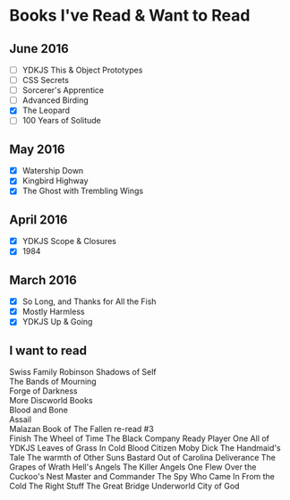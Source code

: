 # Books I've Read & Want to Read

## June 2016

- [ ] YDKJS This & Object Prototypes
- [ ] CSS Secrets
- [ ] Sorcerer's Apprentice
- [ ] Advanced Birding
- [x] The Leopard
- [ ] 100 Years of Solitude

## May 2016

- [x] Watership Down
- [x] Kingbird Highway
- [x] The Ghost with Trembling Wings

## April 2016

- [x] YDKJS Scope & Closures
- [x] 1984

## March 2016

- [x] So Long, and Thanks for All the Fish
- [x] Mostly Harmless
- [x] YDKJS Up & Going

## I want to read

Swiss Family Robinson
Shadows of Self  
The Bands of Mourning  
Forge of Darkness  
More Discworld Books  
Blood and Bone  
Assail  
Malazan Book of The Fallen re-read #3  
Finish The Wheel of Time
The Black Company
Ready Player One
All of YDKJS
Leaves of Grass
In Cold Blood
Citizen
Moby Dick
The Handmaid's Tale
The warmth of Other Suns
Bastard Out of Carolina
Deliverance
The Grapes of Wrath
Hell's Angels
The Killer Angels
One Flew Over the Cuckoo's Nest
Master and Commander
The Spy Who Came In From the Cold
The Right Stuff
The Great Bridge
Underworld
City of God